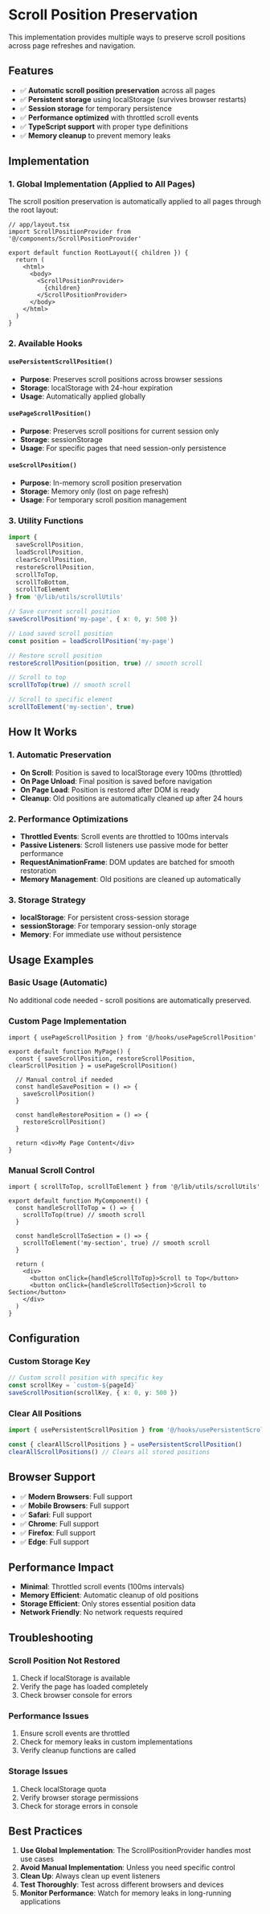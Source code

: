 # Scroll Position Preservation

This implementation provides multiple ways to preserve scroll positions across page refreshes and navigation.

## Features

- ✅ **Automatic scroll position preservation** across all pages
- ✅ **Persistent storage** using localStorage (survives browser restarts)
- ✅ **Session storage** for temporary persistence
- ✅ **Performance optimized** with throttled scroll events
- ✅ **TypeScript support** with proper type definitions
- ✅ **Memory cleanup** to prevent memory leaks

## Implementation

### 1. Global Implementation (Applied to All Pages)

The scroll position preservation is automatically applied to all pages through the root layout:

```tsx
// app/layout.tsx
import ScrollPositionProvider from '@/components/ScrollPositionProvider'

export default function RootLayout({ children }) {
  return (
    <html>
      <body>
        <ScrollPositionProvider>
          {children}
        </ScrollPositionProvider>
      </body>
    </html>
  )
}
```

### 2. Available Hooks

#### `usePersistentScrollPosition()`
- **Purpose**: Preserves scroll positions across browser sessions
- **Storage**: localStorage with 24-hour expiration
- **Usage**: Automatically applied globally

#### `usePageScrollPosition()`
- **Purpose**: Preserves scroll positions for current session only
- **Storage**: sessionStorage
- **Usage**: For specific pages that need session-only persistence

#### `useScrollPosition()`
- **Purpose**: In-memory scroll position preservation
- **Storage**: Memory only (lost on page refresh)
- **Usage**: For temporary scroll position management

### 3. Utility Functions

```typescript
import { 
  saveScrollPosition, 
  loadScrollPosition, 
  clearScrollPosition,
  restoreScrollPosition,
  scrollToTop,
  scrollToBottom,
  scrollToElement
} from '@/lib/utils/scrollUtils'

// Save current scroll position
saveScrollPosition('my-page', { x: 0, y: 500 })

// Load saved scroll position
const position = loadScrollPosition('my-page')

// Restore scroll position
restoreScrollPosition(position, true) // smooth scroll

// Scroll to top
scrollToTop(true) // smooth scroll

// Scroll to specific element
scrollToElement('my-section', true)
```

## How It Works

### 1. Automatic Preservation
- **On Scroll**: Position is saved to localStorage every 100ms (throttled)
- **On Page Unload**: Final position is saved before navigation
- **On Page Load**: Position is restored after DOM is ready
- **Cleanup**: Old positions are automatically cleaned up after 24 hours

### 2. Performance Optimizations
- **Throttled Events**: Scroll events are throttled to 100ms intervals
- **Passive Listeners**: Scroll listeners use passive mode for better performance
- **RequestAnimationFrame**: DOM updates are batched for smooth restoration
- **Memory Management**: Old positions are cleaned up automatically

### 3. Storage Strategy
- **localStorage**: For persistent cross-session storage
- **sessionStorage**: For temporary session-only storage
- **Memory**: For immediate use without persistence

## Usage Examples

### Basic Usage (Automatic)
No additional code needed - scroll positions are automatically preserved.

### Custom Page Implementation
```tsx
import { usePageScrollPosition } from '@/hooks/usePageScrollPosition'

export default function MyPage() {
  const { saveScrollPosition, restoreScrollPosition, clearScrollPosition } = usePageScrollPosition()
  
  // Manual control if needed
  const handleSavePosition = () => {
    saveScrollPosition()
  }
  
  const handleRestorePosition = () => {
    restoreScrollPosition()
  }
  
  return <div>My Page Content</div>
}
```

### Manual Scroll Control
```tsx
import { scrollToTop, scrollToElement } from '@/lib/utils/scrollUtils'

export default function MyComponent() {
  const handleScrollToTop = () => {
    scrollToTop(true) // smooth scroll
  }
  
  const handleScrollToSection = () => {
    scrollToElement('my-section', true) // smooth scroll
  }
  
  return (
    <div>
      <button onClick={handleScrollToTop}>Scroll to Top</button>
      <button onClick={handleScrollToSection}>Scroll to Section</button>
    </div>
  )
}
```

## Configuration

### Custom Storage Key
```typescript
// Custom scroll position with specific key
const scrollKey = `custom-${pageId}`
saveScrollPosition(scrollKey, { x: 0, y: 500 })
```

### Clear All Positions
```typescript
import { usePersistentScrollPosition } from '@/hooks/usePersistentScrollPosition'

const { clearAllScrollPositions } = usePersistentScrollPosition()
clearAllScrollPositions() // Clears all stored positions
```

## Browser Support

- ✅ **Modern Browsers**: Full support
- ✅ **Mobile Browsers**: Full support
- ✅ **Safari**: Full support
- ✅ **Chrome**: Full support
- ✅ **Firefox**: Full support
- ✅ **Edge**: Full support

## Performance Impact

- **Minimal**: Throttled scroll events (100ms intervals)
- **Memory Efficient**: Automatic cleanup of old positions
- **Storage Efficient**: Only stores essential position data
- **Network Friendly**: No network requests required

## Troubleshooting

### Scroll Position Not Restored
1. Check if localStorage is available
2. Verify the page has loaded completely
3. Check browser console for errors

### Performance Issues
1. Ensure scroll events are throttled
2. Check for memory leaks in custom implementations
3. Verify cleanup functions are called

### Storage Issues
1. Check localStorage quota
2. Verify browser storage permissions
3. Check for storage errors in console

## Best Practices

1. **Use Global Implementation**: The ScrollPositionProvider handles most use cases
2. **Avoid Manual Implementation**: Unless you need specific control
3. **Clean Up**: Always clean up event listeners
4. **Test Thoroughly**: Test across different browsers and devices
5. **Monitor Performance**: Watch for memory leaks in long-running applications
